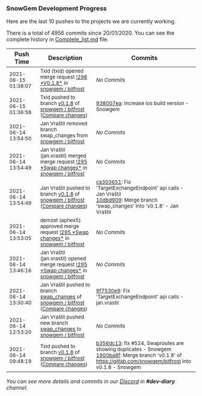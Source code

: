 
### SnowGem Development Progress

Here are the last 10 pushes to the projects we are currently working.

There is a total of 4956 commits since 20/01/2020. You can see the complete history in
 [Complete_list.md](Complete_list.md) file.

| Push Time | Description | Commits |
| --- | --- | --- |
| <sub>2021-06-15 01:38:07</sub> | <sub>Txid (txid) opened merge request [\!296 \*V0\.1\.8\*](https://gitlab.com/snowgem/bitfrost/-/merge_requests/296) in [snowgem / bitfrost](https://gitlab.com/snowgem/bitfrost)</sub> | <sub>_No Commits_</sub> |
| <sub>2021-06-15 01:36:58</sub> | <sub>Txid pushed to branch [v0\.1\.8](https://gitlab.com/snowgem/bitfrost/commits/v0.1.8) of [snowgem / bitfrost](https://gitlab.com/snowgem/bitfrost) ([Compare changes](https://gitlab.com/snowgem/bitfrost/compare/10dbd909e07095ec5681bdea9b7c2cbc7e890521...938007ea81456498b7749a518a43207d1f334d23))</sub> | <sub>[938007ea](https://gitlab.com/snowgem/bitfrost/-/commit/938007ea81456498b7749a518a43207d1f334d23): increase ios build version - Snowgem</sub> |
| <sub>2021-06-14 13:54:50</sub> | <sub>Jan Vraštil removed branch swap_changes from [snowgem / bitfrost](https://gitlab.com/snowgem/bitfrost)</sub> | <sub>_No Commits_</sub> |
| <sub>2021-06-14 13:54:49</sub> | <sub>Jan Vraštil (jan.vrastil) merged merge request [\!295 \*Swap changes\*](https://gitlab.com/snowgem/bitfrost/-/merge_requests/295) in [snowgem / bitfrost](https://gitlab.com/snowgem/bitfrost)</sub> | <sub>_No Commits_</sub> |
| <sub>2021-06-14 13:54:49</sub> | <sub>Jan Vraštil pushed to branch [v0\.1\.8](https://gitlab.com/snowgem/bitfrost/commits/v0.1.8) of [snowgem / bitfrost](https://gitlab.com/snowgem/bitfrost) ([Compare changes](https://gitlab.com/snowgem/bitfrost/compare/1900ba8ff1cc354069c01a2b23c75afe86ac4952...10dbd909e07095ec5681bdea9b7c2cbc7e890521))</sub> | <sub>[ca303651](https://gitlab.com/snowgem/bitfrost/-/commit/ca30365108c4073a48ec1cbc1346d9e2d375971d): Fix 'TargetExchangeEndpoint' api calls - Jan Vraštil<br>[10dbd909](https://gitlab.com/snowgem/bitfrost/-/commit/10dbd909e07095ec5681bdea9b7c2cbc7e890521): Merge branch 'swap_changes' into 'v0.1.8' - Jan Vraštil</sub> |
| <sub>2021-06-14 13:53:05</sub> | <sub>demzet (aphex5) approved merge request [\!295 \*Swap changes\*](https://gitlab.com/snowgem/bitfrost/-/merge_requests/295) in [snowgem / bitfrost](https://gitlab.com/snowgem/bitfrost)</sub> | <sub>_No Commits_</sub> |
| <sub>2021-06-14 13:46:16</sub> | <sub>Jan Vraštil (jan.vrastil) opened merge request [\!295 \*Swap changes\*](https://gitlab.com/snowgem/bitfrost/-/merge_requests/295) in [snowgem / bitfrost](https://gitlab.com/snowgem/bitfrost)</sub> | <sub>_No Commits_</sub> |
| <sub>2021-06-14 13:30:40</sub> | <sub>Jan Vraštil pushed to branch [swap\_changes](https://gitlab.com/snowgem/bitfrost/commits/swap_changes) of [snowgem / bitfrost](https://gitlab.com/snowgem/bitfrost) ([Compare changes](https://gitlab.com/snowgem/bitfrost/compare/48cc8dc652f27a9acdf131b5547a7c084af18234...9f7530e9a3253cc3ea417e55d348dfde76d53b2c))</sub> | <sub>[9f7530e9](https://gitlab.com/snowgem/bitfrost/-/commit/9f7530e9a3253cc3ea417e55d348dfde76d53b2c): Fix 'TargetExchangeEndpoint' api calls - jan.vrastil</sub> |
| <sub>2021-06-14 12:53:20</sub> | <sub>Jan Vraštil pushed new branch [swap\_changes](https://gitlab.com/snowgem/bitfrost/commits/swap_changes) to [snowgem / bitfrost](https://gitlab.com/snowgem/bitfrost)</sub> | <sub>_No Commits_</sub> |
| <sub>2021-06-14 09:48:19</sub> | <sub>Txid pushed to branch [v0\.1\.8](https://gitlab.com/snowgem/bitfrost/commits/v0.1.8) of [snowgem / bitfrost](https://gitlab.com/snowgem/bitfrost) ([Compare changes](https://gitlab.com/snowgem/bitfrost/compare/eba6e5f4f573555ffaedd0449ad4723078078156...1900ba8ff1cc354069c01a2b23c75afe86ac4952))</sub> | <sub>[b356dc13](https://gitlab.com/snowgem/bitfrost/-/commit/b356dc13c4336675473c4f6151a167e101e201a8): fix #524, Swaproutes are showing duplicates - Snowgem<br>[1900ba8f](https://gitlab.com/snowgem/bitfrost/-/commit/1900ba8ff1cc354069c01a2b23c75afe86ac4952): Merge branch 'v0.1.8' of https://gitlab.com/snowgem/bitfrost into v0.1.8 - Snowgem</sub> |

_You can see more details and commits in our [Discord](https://discord.gg/zumGnbg) in **#dev-diary** channel._

